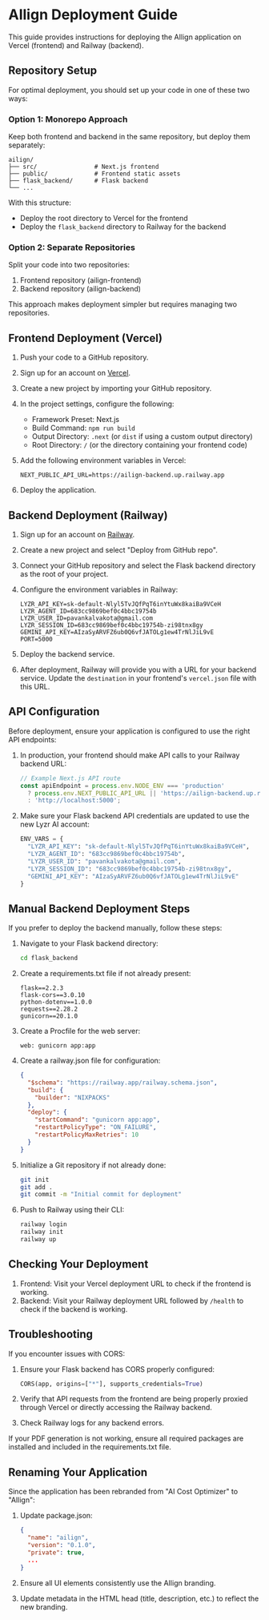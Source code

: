 # AIlign Deployment Guide

This guide provides instructions for deploying the AIlign application on Vercel (frontend) and Railway (backend).

## Repository Setup

For optimal deployment, you should set up your code in one of these two ways:

### Option 1: Monorepo Approach
Keep both frontend and backend in the same repository, but deploy them separately:

```
ailign/
├── src/                # Next.js frontend
├── public/             # Frontend static assets
├── flask_backend/      # Flask backend
└── ...
```

With this structure:
- Deploy the root directory to Vercel for the frontend
- Deploy the `flask_backend` directory to Railway for the backend

### Option 2: Separate Repositories
Split your code into two repositories:

1. Frontend repository (ailign-frontend)
2. Backend repository (ailign-backend)

This approach makes deployment simpler but requires managing two repositories.

## Frontend Deployment (Vercel)

1. Push your code to a GitHub repository.

2. Sign up for an account on [Vercel](https://vercel.com/).

3. Create a new project by importing your GitHub repository.

4. In the project settings, configure the following:
   - Framework Preset: Next.js
   - Build Command: `npm run build`
   - Output Directory: `.next` (or `dist` if using a custom output directory)
   - Root Directory: `/` (or the directory containing your frontend code)

5. Add the following environment variables in Vercel:
   ```
   NEXT_PUBLIC_API_URL=https://ailign-backend.up.railway.app
   ```

6. Deploy the application.

## Backend Deployment (Railway)

1. Sign up for an account on [Railway](https://railway.app/).

2. Create a new project and select "Deploy from GitHub repo".

3. Connect your GitHub repository and select the Flask backend directory as the root of your project.

4. Configure the environment variables in Railway:
   ```
   LYZR_API_KEY=sk-default-Nlyl5TvJQfPqT6inYtuWx8kaiBa9VCeH
   LYZR_AGENT_ID=683cc9869bef0c4bbc19754b
   LYZR_USER_ID=pavankalvakota@gmail.com
   LYZR_SESSION_ID=683cc9869bef0c4bbc19754b-zi98tnx8gy
   GEMINI_API_KEY=AIzaSyARVFZ6ub0Q6vfJATOLg1ew4TrNlJiL9vE
   PORT=5000
   ```

5. Deploy the backend service.

6. After deployment, Railway will provide you with a URL for your backend service. Update the `destination` in your frontend's `vercel.json` file with this URL.

## API Configuration

Before deployment, ensure your application is configured to use the right API endpoints:

1. In production, your frontend should make API calls to your Railway backend URL:
   ```javascript
   // Example Next.js API route
   const apiEndpoint = process.env.NODE_ENV === 'production'
     ? process.env.NEXT_PUBLIC_API_URL || 'https://ailign-backend.up.railway.app'
     : 'http://localhost:5000';
   ```

2. Make sure your Flask backend API credentials are updated to use the new Lyzr AI account:
   ```python
   ENV_VARS = {
     "LYZR_API_KEY": "sk-default-Nlyl5TvJQfPqT6inYtuWx8kaiBa9VCeH",
     "LYZR_AGENT_ID": "683cc9869bef0c4bbc19754b",
     "LYZR_USER_ID": "pavankalvakota@gmail.com",
     "LYZR_SESSION_ID": "683cc9869bef0c4bbc19754b-zi98tnx8gy",
     "GEMINI_API_KEY": "AIzaSyARVFZ6ub0Q6vfJATOLg1ew4TrNlJiL9vE"
   }
   ```

## Manual Backend Deployment Steps

If you prefer to deploy the backend manually, follow these steps:

1. Navigate to your Flask backend directory:
   ```bash
   cd flask_backend
   ```

2. Create a requirements.txt file if not already present:
   ```
   flask==2.2.3
   flask-cors==3.0.10
   python-dotenv==1.0.0
   requests==2.28.2
   gunicorn==20.1.0
   ```

3. Create a Procfile for the web server:
   ```
   web: gunicorn app:app
   ```

4. Create a railway.json file for configuration:
   ```json
   {
     "$schema": "https://railway.app/railway.schema.json",
     "build": {
       "builder": "NIXPACKS"
     },
     "deploy": {
       "startCommand": "gunicorn app:app",
       "restartPolicyType": "ON_FAILURE",
       "restartPolicyMaxRetries": 10
     }
   }
   ```

5. Initialize a Git repository if not already done:
   ```bash
   git init
   git add .
   git commit -m "Initial commit for deployment"
   ```

6. Push to Railway using their CLI:
   ```bash
   railway login
   railway init
   railway up
   ```

## Checking Your Deployment

1. Frontend: Visit your Vercel deployment URL to check if the frontend is working.
2. Backend: Visit your Railway deployment URL followed by `/health` to check if the backend is working.

## Troubleshooting

If you encounter issues with CORS:

1. Ensure your Flask backend has CORS properly configured:
   ```python
   CORS(app, origins=["*"], supports_credentials=True)
   ```

2. Verify that API requests from the frontend are being properly proxied through Vercel or directly accessing the Railway backend.

3. Check Railway logs for any backend errors.

If your PDF generation is not working, ensure all required packages are installed and included in the requirements.txt file.

## Renaming Your Application

Since the application has been rebranded from "AI Cost Optimizer" to "AIlign":

1. Update package.json:
   ```json
   {
     "name": "ailign",
     "version": "0.1.0",
     "private": true,
     ...
   }
   ```

2. Ensure all UI elements consistently use the AIlign branding.

3. Update metadata in the HTML head (title, description, etc.) to reflect the new branding. 